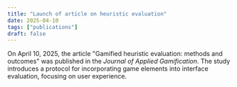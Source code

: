 ```yaml
---
title: "Launch of article on heuristic evaluation"
date: 2025-04-10
tags: ["publications"]
draft: false
---
```


On April 10, 2025, the article "Gamified heuristic evaluation: methods and outcomes" was published in the *Journal of Applied Gamification*. The study introduces a protocol for incorporating game elements into interface evaluation, focusing on user experience.
